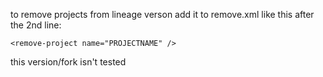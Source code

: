 to remove projects from lineage verson add it to remove.xml like this after the 2nd line:
```
<remove-project name="PROJECTNAME" />
```
this version/fork isn't tested

